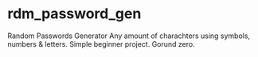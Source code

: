 # rdm_password_gen
Random Passwords Generator
Any amount of charachters using symbols, numbers & letters.
Simple beginner project. Gorund zero.
